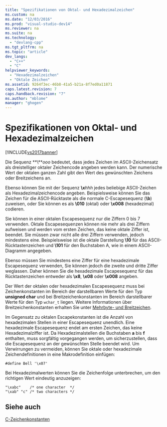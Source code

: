```yaml
---
title: "Spezifikationen von Oktal- und Hexadezimalzeichen"
ms.custom: na
ms.date: "12/03/2016"
ms.prod: "visual-studio-dev14"
ms.reviewer: na
ms.suite: na
ms.technology: 
  - "devlang-cpp"
ms.tgt_pltfrm: na
ms.topic: "article"
dev_langs: 
  - "C++"
  - "C"
helpviewer_keywords: 
  - "Hexadezimalzeichen"
  - "Oktale Zeichen"
ms.assetid: 9264f3ec-46b8-41a5-b21a-8f7ed0a11871
caps.latest.revision: 7
caps.handback.revision: "7"
ms.author: "mblome"
manager: "ghogen"
---
```

# Spezifikationen von Oktal- und Hexadezimalzeichen
[!INCLUDE[vs2017banner](../assembler/inline/includes/vs2017banner.md)]

Die Sequenz **\\***ooo* bedeutet, dass jedes Zeichen im ASCII\-Zeichensatz als dreistelliger oktaler Zeichencode angeben werden kann.  Der numerische Wert der oktalen ganzen Zahl gibt den Wert des gewünschten Zeichens oder Breitzeichens an.  
  
 Ebenso können Sie mit der Sequenz **\\x***hhh* jedes beliebige ASCII\-Zeichen als Hexadezimalzeichencode angeben.  Beispielsweise können Sie das Zeichen für die ASCII\-Rücktaste als die normale C\-Escapesequenz \(**\\b**\) zuweisen, oder Sie können es als **\\010** \(oktal\) oder **\\x008** \(hexadezimal\) codieren.  
  
 Sie können in einer oktalen Escapesequenz nur die Ziffern 0 bis 7 verwenden.  Oktale Escapesequenzen können nie mehr als drei Ziffern aufweisen und werden vom ersten Zeichen, das keine oktale Ziffer ist, beendet.  Sie müssen zwar nicht alle drei Ziffern verwenden, jedoch mindestens eine.  Beispielsweise ist die oktale Darstellung **\\10** für das ASCII\-Rücktastenzeichen und **\\101** für den Buchstaben A, wie in einem ASCII\-Diagramm angegeben.  
  
 Ebenso müssen Sie mindestens eine Ziffer für eine hexadezimale Escapesequenz verwenden, Sie können jedoch die zweite und dritte Ziffer weglassen.  Daher können Sie die hexadezimale Escapesequenz für das Rücktastenzeichen entweder als **\\x8**, **\\x08** oder **\\x008** angeben.  
  
 Der Wert der oktalen oder hexadezimalen Escapesequenz muss bei Zeichenkonstanten im Bereich der darstellbaren Werte für den Typ **unsigned char** und bei Breitzeichenkonstanten im Bereich darstellbarer Werte für den Typ `wchar_t` liegen.  Weitere Informationen über Breitzeichenkonstanten erhalten Sie unter [Mehrbyte\- und Breitzeichen](../c-language/multibyte-and-wide-characters.md).  
  
 Im Gegensatz zu oktalen Escapekonstanten ist die Anzahl von hexadezimalen Stellen in einer Escapesequenz unendlich.  Eine hexadezimale Escapesequenz endet am ersten Zeichen, das keine Hexadezimalziffer ist.  Da Hexadezimalstellen die Buchstaben **a** bis **f** enthalten, muss sorgfältig vorgegangen werden, um sicherzustellen, dass die Escapesequenz an der gewünschten Stelle beendet wird.  Um Verwirrungen zu vermeiden, können Sie oktale oder hexadezimale Zeichendefinitionen in eine Makrodefinition einfügen:  
  
```  
#define Bell '\x07'  
```  
  
 Bei Hexadezimalwerten können Sie die Zeichenfolge unterbrechen, um den richtigen Wert eindeutig anzuzeigen:  
  
```  
"\xabc"    /* one character  */  
"\xab" "c" /* two characters */  
```  
  
## Siehe auch  
 [C\-Zeichenkonstanten](../c-language/c-character-constants.md)